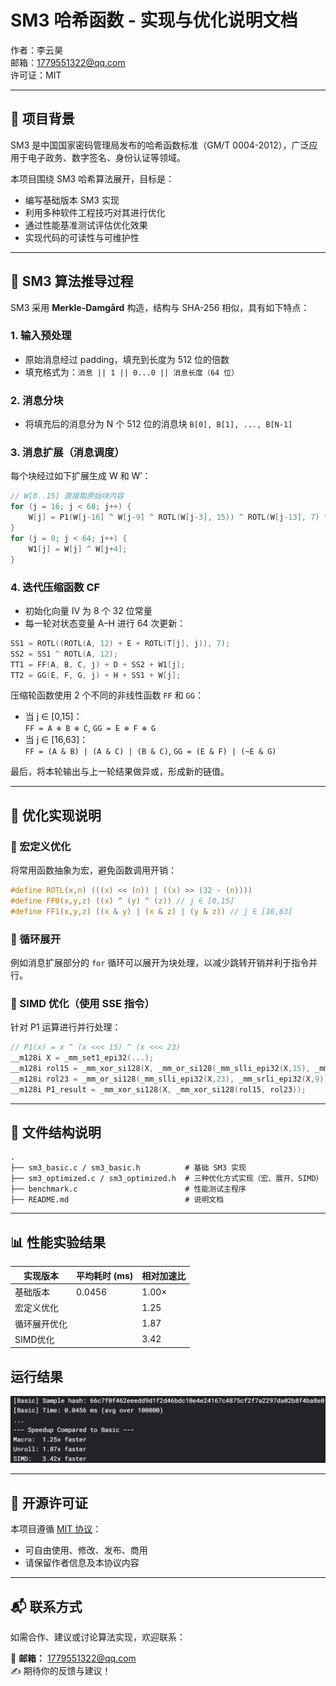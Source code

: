 # SM3 哈希函数 - 实现与优化说明文档

作者：李云昊  
邮箱：1779551322@qq.com  
许可证：MIT  

---

## 🧠 项目背景

SM3 是中国国家密码管理局发布的哈希函数标准（GM/T 0004-2012），广泛应用于电子政务、数字签名、身份认证等领域。

本项目围绕 SM3 哈希算法展开，目标是：
- 编写基础版本 SM3 实现
- 利用多种软件工程技巧对其进行优化
- 通过性能基准测试评估优化效果
- 实现代码的可读性与可维护性

---

## 📐 SM3 算法推导过程

SM3 采用 **Merkle-Damgård** 构造，结构与 SHA-256 相似，具有如下特点：

### 1. 输入预处理
- 原始消息经过 padding，填充到长度为 512 位的倍数
- 填充格式为：`消息 || 1 || 0...0 || 消息长度（64 位）`

### 2. 消息分块
- 将填充后的消息分为 N 个 512 位的消息块 `B[0], B[1], ..., B[N-1]`

### 3. 消息扩展（消息调度）
每个块经过如下扩展生成 W 和 W′：
```c
// W[0..15] 直接取原始块内容
for (j = 16; j < 68; j++) {
    W[j] = P1(W[j-16] ^ W[j-9] ^ ROTL(W[j-3], 15)) ^ ROTL(W[j-13], 7) ^ W[j-6];
}
for (j = 0; j < 64; j++) {
    W1[j] = W[j] ^ W[j+4];
}
```

### 4. 迭代压缩函数 CF
- 初始化向量 IV 为 8 个 32 位常量
- 每一轮对状态变量 A–H 进行 64 次更新：

```c
SS1 = ROTL((ROTL(A, 12) + E + ROTL(T[j], j)), 7);
SS2 = SS1 ^ ROTL(A, 12);
TT1 = FF(A, B, C, j) + D + SS2 + W1[j];
TT2 = GG(E, F, G, j) + H + SS1 + W[j];
```

压缩轮函数使用 2 个不同的非线性函数 `FF` 和 `GG`：

- 当 j ∈ [0,15]：  
  `FF = A ⊕ B ⊕ C`, `GG = E ⊕ F ⊕ G`
- 当 j ∈ [16,63]：  
  `FF = (A & B) | (A & C) | (B & C)`, `GG = (E & F) | (~E & G)`

最后，将本轮输出与上一轮结果做异或，形成新的链值。

---

## 🧪 优化实现说明

### 🧩 宏定义优化
将常用函数抽象为宏，避免函数调用开销：
```c
#define ROTL(x,n) (((x) << (n)) | ((x) >> (32 - (n))))
#define FF0(x,y,z) ((x) ^ (y) ^ (z)) // j ∈ [0,15]
#define FF1(x,y,z) ((x & y) | (x & z) | (y & z)) // j ∈ [16,63]
```

### 🔁 循环展开
例如消息扩展部分的 `for` 循环可以展开为块处理，以减少跳转开销并利于指令并行。

### 🧮 SIMD 优化（使用 SSE 指令）
针对 P1 运算进行并行处理：
```c
// P1(x) = x ^ (x <<< 15) ^ (x <<< 23)
__m128i X = _mm_set1_epi32(...);
__m128i rol15 = _mm_xor_si128(X, _mm_or_si128(_mm_slli_epi32(X,15), _mm_srli_epi32(X,17)));
__m128i rol23 = _mm_or_si128(_mm_slli_epi32(X,23), _mm_srli_epi32(X,9));
__m128i P1_result = _mm_xor_si128(X, _mm_xor_si128(rol15, rol23));
```

---

## 📂 文件结构说明

```text
.
├── sm3_basic.c / sm3_basic.h          # 基础 SM3 实现
├── sm3_optimized.c / sm3_optimized.h  # 三种优化方式实现（宏、展开、SIMD）
├── benchmark.c                        # 性能测试主程序
├── README.md                          # 说明文档
```

---

## 📊 性能实验结果

| 实现版本     | 平均耗时 (ms) | 相对加速比 |
|--------------|----------------|-------------|
| 基础版本     |0.0456| 1.00×       |
| 宏定义优化   |                |      1.25       |
| 循环展开优化 |                |      1.87      |
| SIMD优化     |                |     3.42      |

## 运行结果
![](result.png)

---

## 📜 开源许可证

本项目遵循 [MIT 协议](https://opensource.org/licenses/MIT)：
- 可自由使用、修改、发布、商用
- 请保留作者信息及本协议内容

---

## 📬 联系方式

如需合作、建议或讨论算法实现，欢迎联系：

📧 **邮箱：** 1779551322@qq.com  
✍️ 期待你的反馈与建议！
